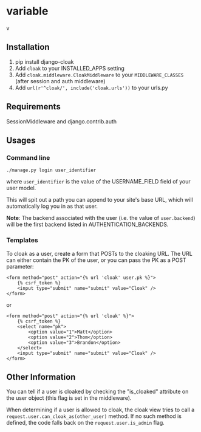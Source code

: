 # variable

v

## Installation

1. pip install django-cloak
1. Add `cloak` to your INSTALLED_APPS setting
1. Add `cloak.middleware.CloakMiddleware` to your `MIDDLEWARE_CLASSES` (after session and auth middleware)
1. Add `url(r'^cloak/', include('cloak.urls'))` to your urls.py

## Requirements

SessionMiddleware and django.contrib.auth

## Usages

### Command line

    ./manage.py login user_identifier

where `user_identifier` is the value of the USERNAME_FIELD field of your user model.

This will spit out a path you can append to your site's base URL, which will automatically log you in as that user.

**Note**: The backend associated with the user (i.e. the value of `user.backend`) will be the first backend listed in AUTHENTICATION_BACKENDS.

### Templates

To cloak as a user, create a form that POSTs to the cloaking URL. The URL can either contain the PK of the user, or you can pass the PK as a POST parameter:

    <form method="post" action="{% url 'cloak' user.pk %}">
        {% csrf_token %}
        <input type="submit" name="submit" value="Cloak" />
    </form>

or

    <form method="post" action="{% url 'cloak' %}">
        {% csrf_token %}
        <select name="pk">
            <option value="1">Matt</option>
            <option value="2">Thom</option>
            <option value="3">Brandon</option>
        </select>
        <input type="submit" name="submit" value="Cloak" />
    </form>

## Other Information

You can tell if a user is cloaked by checking the "is_cloaked" attribute on the user object (this flag is set in the middleware).

When determining if a user is allowed to cloak, the cloak view tries to call a `request.user.can_cloak_as(other_user)` method. If no such method is defined, the code falls back on the `request.user.is_admin` flag.
